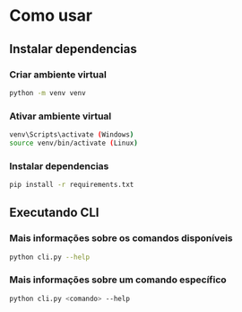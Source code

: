 # Como usar

## Instalar dependencias

### Criar ambiente virtual
```bash
python -m venv venv
```

### Ativar ambiente virtual
```bash
venv\Scripts\activate (Windows)
source venv/bin/activate (Linux)
```

### Instalar dependencias
```bash
pip install -r requirements.txt
```

## Executando CLI

### Mais informações sobre os comandos disponíveis
```bash
python cli.py --help
```

### Mais informações sobre um comando específico
```bash
python cli.py <comando> --help
```